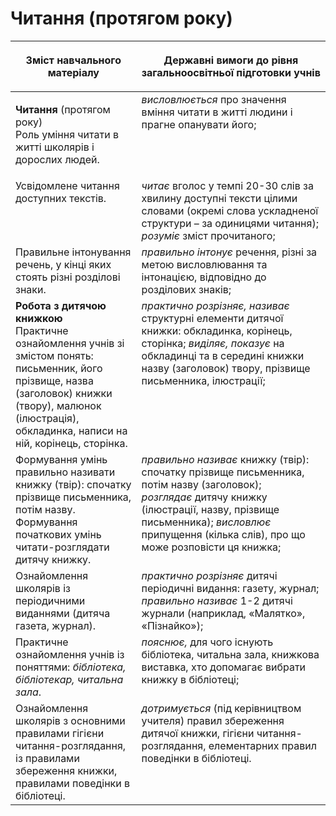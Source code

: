 # Читання (протягом року)
<table>
<thead>
  <tr>
    <th width="40%" align="center"><p>Зміст навчального матеріалу</p></td>
    <th width="60%" align="center"><p>Державні вимоги до рівня загальноосвітньої підготовки учнів</p></td>
  </tr>
</thead>
<tbody>
  <tr>
    <td width="40%" style="vertical-align:top !important;">
    <p><b>Читання</b> (протягом року)<br>
Роль уміння читати в житті школярів і дорослих людей. </td>
    <td width="60%" style="vertical-align:top !important;">
<i>висловлюється</i> про значення вміння читати в житті людини і прагне опанувати його;</td>
  </tr>
  <tr>
    <td width="40%" style="vertical-align:top !important;">
 Усвідомлене читання доступних текстів. </td>
    <td width="60%" style="vertical-align:top !important;">
<i>читає</i> вголос у темпі 20-30 слів за хвилину доступні тексти цілими словами (окремі слова ускладненої структури – за одиницями читання); <br>
<i>розуміє</i> зміст прочитаного;<br></td>
  </tr>
  <tr>
    <td width="40%" style="vertical-align:top !important;">
Правильне інтонування речень, у кінці яких стоять різні розділові знаки. </td>
    <td width="60%" style="vertical-align:top !important;">
<i>правильно інтонує</i> речення, різні за метою висловлювання та інтонацією, відповідно до розділових знаків;</td>
  </tr>
  <tr>
    <td width="40%" style="vertical-align:top !important;">
<b>Робота з дитячою книжкою</b><br>
Практичне ознайомлення учнів зі змістом понять: письменник, його прізвище, назва (заголовок) книжки (твору), малюнок (ілюстрація), обкладинка, написи на ній, корінець, сторінка.<br></td>
    <td width="60%" style="vertical-align:top !important;">
<i>практично розрізняє, називає</i> структурні елементи дитячої книжки: обкладинка, корінець, сторінка; <i>виділяє, показує</i> на обкладинці та в середині книжки назву (заголовок) твору, прізвище письменника, ілюстрації;</td>
  </tr>
  <tr>
    <td width="40%" style="vertical-align:top !important;">
Формування умінь правильно називати книжку (твір): спочатку прізвище письменника, потім назву.<br>
Формування початкових умінь читати-розглядати дитячу книжку.<br></td>
    <td width="60%" style="vertical-align:top !important;">
<i>правильно називає</i> книжку (твір): спочатку прізвище письменника, потім назву (заголовок);<br>
<i>розглядає</i> дитячу книжку (ілюстрації, назву, прізвище письменника); <i>висловлює</i> припущення (кілька слів), про що може розповісти ця книжка;<br></td>
  </tr>
  <tr>
    <td width="40%" style="vertical-align:top !important;">
Ознайомлення школярів із періодичними виданнями (дитяча газета, журнал).</td>
    <td width="60%" style="vertical-align:top !important;">
<i>практично розрізняє</i> дитячі періодичні видання: газету, журнал; <i>правильно називає</i> 1-2 дитячі журнали (наприклад, «Малятко», «Пізнайко»);</td>
  </tr>
  <tr>
    <td width="40%" style="vertical-align:top !important;">
Практичне ознайомлення учнів із поняттями: <i>бібліотека, бібліотекар, читальна зала</i>.</td>
    <td width="60%" style="vertical-align:top !important;">
<i>пояснює,</i> для чого існують бібліотека, читальна зала, книжкова виставка, хто допомагає вибрати книжку в бібліотеці;</td>
  </tr>
  <tr>
    <td width="40%" style="vertical-align:top !important;">
Ознайомлення школярів з основними правилами гігієни читання-розглядання, із правилами збереження книжки, правилами поведінки в бібліотеці.</td>
    <td width="60%" style="vertical-align:top !important;">
<i>дотримується</i> (під керівництвом учителя) правил збереження дитячої книжки, гігієни читання-розглядання, елементарних правил поведінки в бібліотеці.</td>
  </tr>
</tbody>
</table>